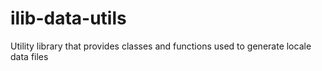 # ilib-data-utils
Utility library that provides classes and functions used to generate locale data files
